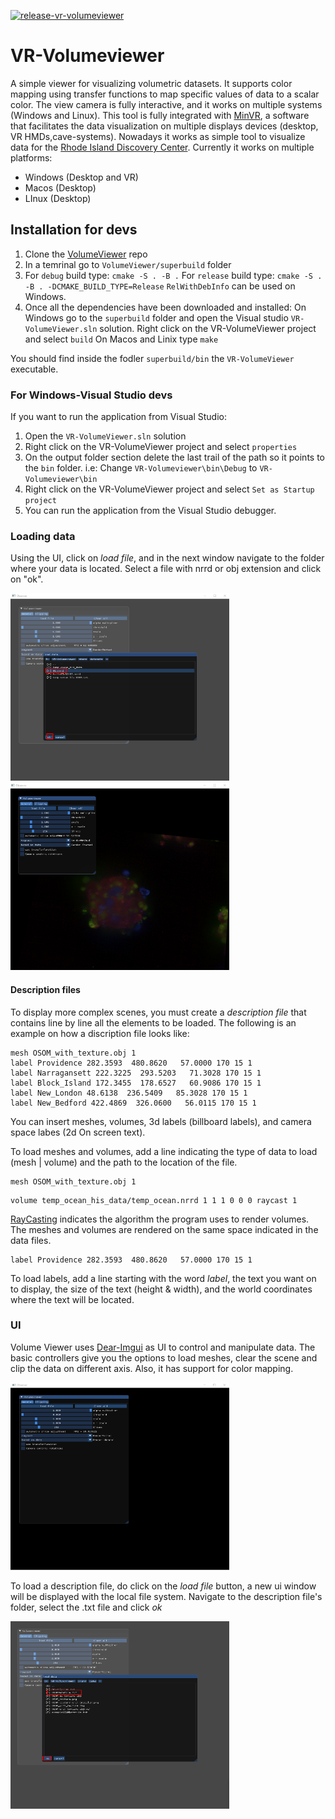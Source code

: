 
[![release-vr-volumeviewer](https://github.com/brown-ccv/VR-Volumeviewer/actions/workflows/release.yml/badge.svg)](https://github.com/brown-ccv/VR-Volumeviewer/actions/workflows/release.yml)

# VR-Volumeviewer
A simple viewer for visualizing volumetric datasets. It supports color mapping using transfer functions to map specific values of data to a scalar color. The view camera is fully interactive, and it works on multiple systems (Windows and Linux).
This tool is fully integrated with [MinVR](https://github.com/MinVR/MinVR), a software that facilitates the data visualization on multiple displays devices (desktop, VR HMDs,cave-systems).
Nowadays it works as simple tool to visualize data for the [Rhode Island Discovery Center](https://riddc.brown.edu/).
Currently it works on multiple platforms:

- Windows (Desktop and VR)
- Macos (Desktop)
- LInux (Desktop)

## Installation for devs

1. Clone the [VolumeViewer](https://github.com/brown-ccv/VR-Volumeviewer) repo
2. In a temrinal go to `VolumeViewer/superbuild` folder
3. For `debug` build type:
    `cmake -S . -B .`
   For `release` build type:
    `cmake -S . -B . -DCMAKE_BUILD_TYPE=Release`
   `RelWithDebInfo` can be used on Windows.
4. Once all the dependencies have been downloaded and installed:
    On Windows go to the `superbuild` folder and open the Visual studio `VR-VolumeViewer.sln` solution. Right click on the VR-VolumeViewer project and select `build`
    On Macos and Linix type `make`

You should find inside the fodler `superbuild/bin` the `VR-VolumeViewer` executable.

### For Windows-Visual Studio  devs

If you want to run the application from Visual Studio:

1. Open the `VR-VolumeViewer.sln` solution
2. Right click on the VR-VolumeViewer project and select `properties`
3. On the output folder section delete the last trail of the path so it points to the `bin` folder.
   i.e: Change `VR-Volumeviewer\bin\Debug`  to `VR-Volumeviewer\bin`
4. Right click on the VR-VolumeViewer project and select  `Set as Startup project`
5. You can run the application from the Visual Studio debugger.


### Loading data

Using the UI, click on *load file*, and in the next window navigate to the folder where your data is located. Select a file with nrrd or obj extension and click on "ok".

<img src="docs/imgs/volume-viewer-nrrd.png" width="350" height="300">

<img src="docs/imgs/volume-viewer-nrrd-result.png" width="350" height="300">

#### Description files
 
 To display more complex scenes, you must create a *description file* that contains line by line all the elements to be loaded.
 The following is an example on how a discription file looks like:
 
```
mesh OSOM_with_texture.obj 1
label Providence 282.3593  480.8620   57.0000 170 15 1
label Narragansett 222.3225  293.5203   71.3028 170 15 1
label Block_Island 172.3455  178.6527   60.9086 170 15 1
label New_London 48.6138  236.5409   85.3028 170 15 1
label New_Bedford 422.4869  326.0600   56.0115 170 15 1

```

You can insert meshes, volumes, 3d labels (billboard labels), and camera space labes (2d On screen text).


To load meshes and volumes, add a line indicating the type of data to load (mesh | volume) and the path to the location of the file.

```
mesh OSOM_with_texture.obj 1
```

```
volume temp_ocean_his_data/temp_ocean.nrrd 1 1 1 0 0 0 raycast 1
```

[RayCasting](https://en.wikipedia.org/wiki/Volume_ray_casting) indicates the algorithm the program uses to render volumes.
The meshes and volumes are rendered on the same space indicated in the data files.

```
label Providence 282.3593  480.8620   57.0000 170 15 1
```
To load labels, add a line starting with the word *label*, the text you want on to display, the size of the text (height & width), and the world coordinates where the text will be located.

### UI

Volume Viewer uses [Dear-Imgui](https://github.com/ocornut/imgui) as UI to control and manipulate data. The basic controllers give you the options to load meshes, clear the scene and clip the data on different axis. Also, it has support for color mapping.


<img src="docs/imgs/volume-viewer-1.png" width="350" height="300">

To load a description file, do click on the *load file* button, a new ui window will be displayed with the local file system. Navigate to the description file's folder, select the .txt file and click *ok*

<img src="docs/imgs/volume-viewer-3.png" width="350" height="300">



